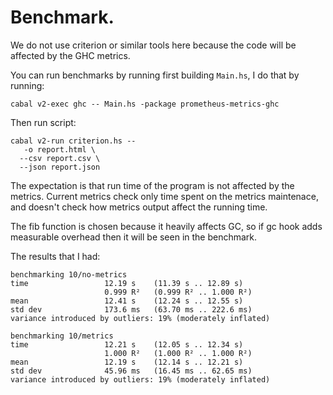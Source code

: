 # Benchmark.

We do not use criterion or similar tools here because the code
will be affected by the GHC metrics.

You can run benchmarks by running first building `Main.hs`, I do that
by running:

```
cabal v2-exec ghc -- Main.hs -package prometheus-metrics-ghc
```

Then run script:

```
cabal v2-run criterion.hs --
   -o report.html \
  --csv report.csv \
  --json report.json
```

The expectation is that run time of the program is not affected by the metrics.
Current metrics check only time spent on the metrics maintenace, and doesn't
check how metrics output affect the running time.

The fib function is chosen because it heavily affects GC, so if gc hook adds
measurable overhead then it will be seen in the benchmark.



The results that I had: 

```
benchmarking 10/no-metrics
time                 12.19 s    (11.39 s .. 12.89 s)
                     0.999 R²   (0.999 R² .. 1.000 R²)
mean                 12.41 s    (12.24 s .. 12.55 s)
std dev              173.6 ms   (63.70 ms .. 222.6 ms)
variance introduced by outliers: 19% (moderately inflated)
```

```
benchmarking 10/metrics
time                 12.21 s    (12.05 s .. 12.34 s)
                     1.000 R²   (1.000 R² .. 1.000 R²)
mean                 12.19 s    (12.14 s .. 12.21 s)
std dev              45.96 ms   (16.45 ms .. 62.65 ms)
variance introduced by outliers: 19% (moderately inflated)
```
